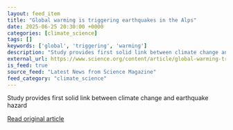 ```yaml
---
layout: feed_item
title: "Global warming is triggering earthquakes in the Alps"
date: 2025-06-25 20:30:00 +0000
categories: [climate_science]
tags: []
keywords: ['global', 'triggering', 'warming']
description: "Study provides first solid link between climate change and earthquake hazard"
external_url: https://www.science.org/content/article/global-warming-triggering-earthquakes-alps
is_feed: true
source_feed: "Latest News from Science Magazine"
feed_category: "climate_science"
---
```


Study provides first solid link between climate change and earthquake hazard

[Read original article](https://www.science.org/content/article/global-warming-triggering-earthquakes-alps)
